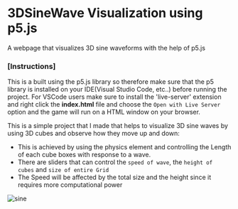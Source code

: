 # 3DSineWave Visualization using p5.js
A webpage that visualizes 3D sine waveforms with the help of p5.js

### [Instructions]
This is a built using the p5.js library so therefore make sure that the p5 library is installed on your IDE(Visual Studio Code, etc..) before running the project. For VSCode users make sure to install the 'live-server' extension and right click the **index.html** file and choose the `Open with Live Server` option and the game will run on a HTML window on your browser. 

This is a simple project that I made that helps to visualize 3D sine waves by using 3D cubes and observe how they move up and down:

- This is achieved by using the physics element and controlling the Length of each cube boxes with response to a wave.
- There are sliders that can control the `speed of wave`, the `height of cubes` and `size of entire Grid`
- The Speed will be affected by the total size and the height since it requires more computational power

![sine](https://github.com/RoninSanta/3DSineWave_Visualization_with_p5.js/assets/109457795/6829d03a-25fc-4e5c-80ad-585aa9603d9a)
